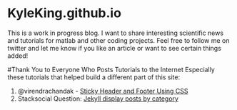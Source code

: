 KyleKing.github.io
==================

This is a work in progress blog. I want to share interesting scientific news and tutorials for matlab and other coding projects. Feel free to follow me on twitter and let me know if you like an article or want to see certain things added!


#Thank You to Everyone Who Posts Tutorials to the Internet
Especially these tutorials that helped build a different part of this site:

1. @virendrachandak - [Sticky Header and Footer Using CSS](http://techtalk.virendrachandak.com/sticky-header-and-footer-using-css/#ixzz3AHgIeW3t)
2. Stacksocial Question: [Jekyll display posts by category](http://stackoverflow.com/questions/20872861/jekyll-display-posts-by-category)